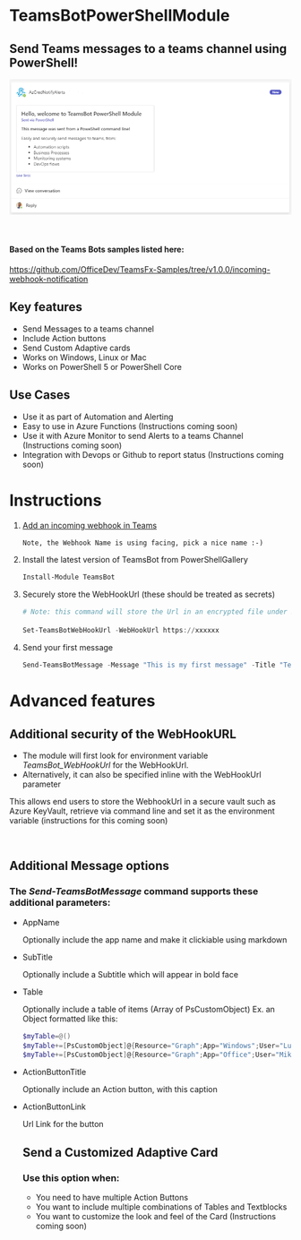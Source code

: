 # TeamsBotPowerShellModule
## Send Teams messages to a teams channel using PowerShell!

![Sample Image](images/intro.png)

&nbsp;
#### Based on the Teams Bots samples listed here:
https://github.com/OfficeDev/TeamsFx-Samples/tree/v1.0.0/incoming-webhook-notification


## Key features
   - Send Messages to a teams channel
   - Include Action buttons
   - Send Custom Adaptive cards
   - Works on Windows, Linux or Mac
   - Works on PowerShell 5 or PowerShell Core

## Use Cases
   - Use it as part of Automation and Alerting
   - Easy to use in Azure Functions (Instructions coming soon)
   - Use it with Azure Monitor to send Alerts to a teams Channel (Instructions coming soon)
   - Integration with Devops or Github to report status (Instructions coming soon)
         
# Instructions

1. [Add an incoming webhook in Teams](https://docs.microsoft.com/en-us/microsoftteams/platform/webhooks-and-connectors/how-to/add-incoming-webhook#create-an-incoming-webhook-1)
    ```
    Note, the Webhook Name is using facing, pick a nice name :-)
    ```
2. Install the latest version of TeamsBot from PowerShellGallery
    ```powershell
    Install-Module TeamsBot
    ```

2. Securely store the WebHookUrl (these should be treated as secrets)
    
    ```powershell
    # Note: this command will store the Url in an encrypted file under $Home

    Set-TeamsBotWebHookUrl -WebHookUrl https://xxxxxx
    ```
3. Send your first message
    ```powershell
    Send-TeamsBotMessage -Message "This is my first message" -Title "TeamsBot Message"
    ```

# Advanced features

## Additional security of the WebHookURL
* The module will first look for environment variable *TeamsBot_WebHookUrl* for the WebHookUrl.
* Alternatively, it can also be specified inline with the WebHookUrl parameter

This allows end users to store the WebhookUrl in a secure vault such as Azure KeyVault, retrieve via command line and set it as the environment variable
(instructions for this coming soon)

&nbsp;
## Additional Message options

### The *Send-TeamsBotMessage* command supports these additional parameters:

   - AppName <String>

       Optionally include the app name and make it clickiable using markdown

   - SubTitle <String>

       Optionally include a Subtitle which will appear in bold face

   - Table <Object>

       Optionally include a table of items (Array of PsCustomObject)
       Ex. an Object formatted like this:
       ```powershell
       $myTable=@()
       $myTable+=[PsCustomObject]@{Resource="Graph";App="Windows";User="Luis"}
       $myTable+=[PsCustomObject]@{Resource="Graph";App="Office";User="Mike"}
       ```
   - ActionButtonTitle <String>

       Optionally include an Action button, with this caption

   - ActionButtonLink <String>

       Url Link for the button
    
## Send a Customized Adaptive Card

### Use this option when:
   - You need to have multiple Action Buttons
   - You want to include multiple combinations of Tables and Textblocks
   - You want to customize the look and feel of the Card
     (Instructions coming soon)

